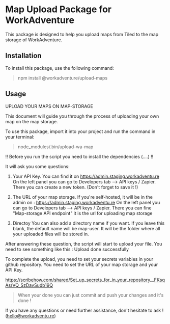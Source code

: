 # Map Upload Package for WorkAdventure

This package is designed to help you upload maps from Tiled to the map storage of WorkAdventure.

## Installation

To install this package, use the following command:

> npm install @workadventure/upload-maps

## Usage

UPLOAD YOUR MAPS ON MAP-STORAGE

This document will guide you through the process of uploading your own map on the map storage.

To use this package, import it into your project and run the command in your terminal:

> node_modules/.bin/upload-wa-map

!! Before you run the script you need to install the dependencies (....) !!

It will ask you some questions:

1. Your API Key.
   You can find it on https://admin.staging.workadventu.re
   On the left panel you can go to Developers tab --> API keys / Zapier.
   There you can create a new token. (Don't forget to save it !)

2. The URL of your map storage.
   If you're self-hosted, it will be in the admin on : https://admin.staging.workadventu.re
   On the left panel you can go to Developers tab --> API keys / Zapier.
   There you can fine "Map-storage API endpoint" it is the url for uploading map storage

3. Directoy
   You can also add a directory name if you want. If you leave this blank, the default name will be map-user.
   It will be the folder where all your uploaded files will be stored in.

After answering these question, the script will start to upload your file. You need to see something like this : Upload done successfully

To complete the upload, you need to set your secrets variables in your github repository. You need to set the URL of your map storage and your API Key.

https://scribehow.com/shared/Set_up_secrets_for_in_your_repository__FKsqAsrVQ_SzDavSudb19Q

> When your done you can just commit and push your changes and it's done !

If you have any questions or need further assistance, don't hesitate to ask ! (hello@workadventu.re)
